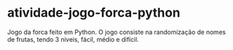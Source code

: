 # atividade-jogo-forca-python
 Jogo da forca feito em Python. O jogo consiste na randomização de nomes de frutas, tendo 3 niveis, fácil, médio e difícil.

 
